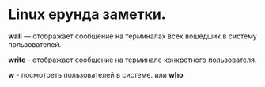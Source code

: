 # Linux ерунда заметки.

**wall** —  отображает сообщение на терминалах всех вошедших в систему пользователей.

**write** - отображает сообщение на терминале конкретного пользователя. 

**w** - посмотреть пользователей в системе. или **who**
